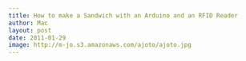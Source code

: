 ```yaml
---
title: How to make a Sandwich with an Arduino and an RFID Reader
author: Mac
layout: post
date: 2011-01-29
image: http://m-jo.s3.amazonaws.com/ajoto/ajoto.jpg
---
```

